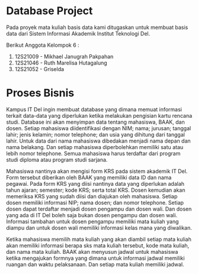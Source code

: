 # Database Project

Pada proyek mata kuliah basis data kami ditugaskan untuk membuat basis data dari Sistem Informasi Akademik Institut Teknologi Del.

Berikut Anggota Kelompok 6 :
1. 12S21009 - Mikhael Janugrah Pakpahan
2. 12S21046 - Ruth Marelisa Hutagalung
3. 12S21052 - Griselda

# Proses Bisnis 
  Kampus IT Del ingin membuat database yang dimana memuat informasi terkait data-data yang
diperlukan ketika melakukan pengisian kartu rencana studi. Database ini akan menyimpan data
tentang mahasiswa, BAAK, dan dosen. Setiap mahasiswa diidentifikasi dengan NIM; nama;
jurusan; tanggal lahir; jenis kelamin; nomor telephone; dan usia yang dihitung dari tanggal lahir.
Untuk data dari nama mahasiswa dibedakan menjadi nama depan dan nama belakang. Dan setiap
mahasiswa diperbolehkan memiliki satu atau lebih nomor telephone. Semua mahasiswa harus
terdaftar dari program studi diploma atau program studi sarjana.

  Mahasiswa nantinya akan mengisi form KRS pada sistem akademik IT Del. Form tersebut
diberikan oleh BAAK yang memiliki data ID dan nama pegawai. Pada form KRS yang diisi
nantinya data yang diperlukan adalah tahun ajaran; semester; kode KRS; serta total KRS.
Dosen kemudian akan memeriksa KRS yang sudah diisi dan diajukan oleh mahasiswa. Setiap
dosen memiliki informasi NIP; nama dosen; dan nomor telephone. Setiap dosen dapat terdaftar
menjadi dosen pengampu dan dosen wali. Dan dosen yang ada di IT Del boleh saja bukan dosen
pengampu dan dosen wali. Informasi tambahan untuk dosen pengampu memiliki mata kuliah yang
diampu dan untuk dosen wali memiliki informasi kelas mana yang diwalikan.

  Ketika mahasiswa memilih mata kuliah yang akan diambil setiap mata kuliah akan memiliki
informasi berapa sks mata kuliah tersebut, kode mata kuliah, dan nama mata kuliah. BAAK akan
menyusun jadwal untuk mahasiswa ketika mengajukan formnya yang dimana untuk informasi
jadwal memiliki ruangan dan waktu pelaksanaan. Dan setiap mata kuliah memiliki jadwal.
